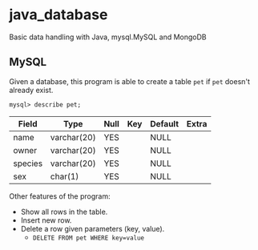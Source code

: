 # java_database
Basic data handling with Java, mysql.MySQL and MongoDB

## MySQL
Given a database, this program is able to create a table ```pet``` if ```pet``` doesn't already exist.

```mysql> describe pet;```

Field | Type | Null | Key | Default | Extra
------|------|------|-----|---------|------
name | varchar(20) | YES  |     | NULL    |
owner   | varchar(20) | YES  |     | NULL    |
species | varchar(20) | YES  |     | NULL    |
sex     | char(1)     | YES  |     | NULL    |

Other features of the program:
* Show all rows in the table.
* Insert new row.
* Delete a row given parameters (key, value).
    * ```DELETE FROM pet WHERE key=value```
